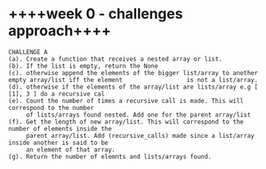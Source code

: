 ++++week 0 - challenges approach++++
================
	CHALLENGE A
	(a). Create a function that receives a nested array or list.
	(b). If the list is empty, return the None
	(c). otherwise append the elements of the bigger list/array to another empty array/list iff the element 			     is not a list/array.
	(d). otherwise if the elements of the array/list are lists/array e.g [ [1], 3 ] do a recursive cal
	(e). Count the number of times a recursive call is made. This will correspond to the number
	     of lists/arrays found nested. Add one for the parent array/list
	(f). Get the length of new array/list. This will correspond to the number of elements inside the 
	     parent array/list. Add (recursive_calls) made since a list/array inside another is said to be 
	     an element of that array.
	(g). Return the number of elemnts and lists/arrays found.
